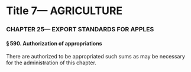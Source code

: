 
# Title 7— AGRICULTURE
### CHAPTER 25— EXPORT STANDARDS FOR APPLES
#### § 590. Authorization of appropriations

There are authorized to be appropriated such sums as may be necessary for the administration of this chapter.

